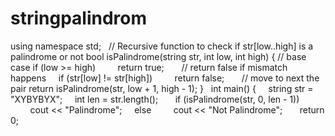 # stringpalindrom
<iostream>
using namespace std;
 
// Recursive function to check if str[low..high] is a palindrome or not
bool isPalindrome(string str, int low, int high)
{
    // base case
    if (low >= high)
        return true;
 
    // return false if mismatch happens
    if (str[low] != str[high])
        return false;
 
    // move to next the pair
    return isPalindrome(str, low + 1, high - 1);
}
 
int main()
{
    string str = "XYBYBYX";
    int len = str.length();
 
    if (isPalindrome(str, 0, len - 1))
        cout << "Palindrome";
    else
        cout << "Not Palindrome";
 
    return 0;

